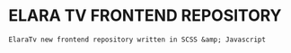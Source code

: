 # ELARA TV FRONTEND REPOSITORY

```
ElaraTv new frontend repository written in SCSS &amp; Javascript
```
